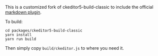This is a customized fork of ckeditor5-build-classic to include the official [markdown plugin](https://ckeditor.com/docs/ckeditor5/latest/features/markdown.html#installation).


To build: 
```
cd packages/ckeditor5-build-classic
yarn install
yarn run build
```

Then simply copy `build/ckeditor.js` to where you need it.